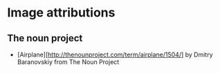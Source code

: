 Image attributions
==========

The noun project
---------- 
* [Airplane][http://thenounproject.com/term/airplane/1504/] by Dmitry Baranovskiy from The Noun Project

